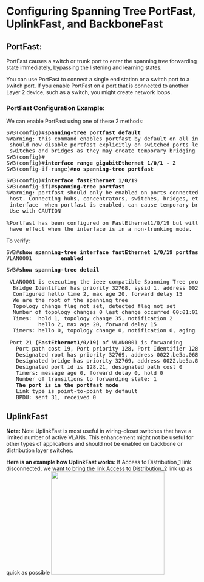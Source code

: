 # Configuring Spanning Tree PortFast, UplinkFast, and BackboneFast
## PortFast:
PortFast causes a switch or trunk port to enter the spanning tree
forwarding state immediately, bypassing the listening and learning states.

You can use PortFast to connect a single end station or a switch port to
a switch port. If you enable PortFast on a port that is connected to
another Layer 2 device, such as a switch, you might create network loops.
### PortFast Configuration Example:
We can enable PortFast using one of these 2 methods:
<pre>
SW3(config)#<b>spanning-tree portfast default</b>
%Warning: this command enables portfast by default on all interfaces. You
 should now disable portfast explicitly on switched ports leading to hubs,
 switches and bridges as they may create temporary bridging loops.
SW3(config)#
SW3(config)#<b>interface range gigabitEthernet 1/0/1 - 2</b>
SW3(config-if-range)#<b>no spanning-tree portfast</b>
</pre>
<pre>
SW3(config)#<b>interface fastEthernet 1/0/19</b>
SW3(config-if)#<b>spanning-tree portfast</b>
%Warning: portfast should only be enabled on ports connected to a single
 host. Connecting hubs, concentrators, switches, bridges, etc... to this
 interface  when portfast is enabled, can cause temporary bridging loops.
 Use with CAUTION

%Portfast has been configured on FastEthernet1/0/19 but will only
 have effect when the interface is in a non-trunking mode.
</pre>
To verify:
<pre>
SW3#<b>show spanning-tree interface fastEthernet 1/0/19 portfast</b>
VLAN0001         <b>enabled</b>
</pre>
<pre>
SW3#<b>show spanning-tree detail</b>

 VLAN0001 is executing the ieee compatible Spanning Tree protocol
  Bridge Identifier has priority 32768, sysid 1, address 0022.be5a.0680
  Configured hello time 2, max age 20, forward delay 15
  We are the root of the spanning tree
  Topology change flag not set, detected flag not set
  Number of topology changes 0 last change occurred 00:01:01 ago
  Times:  hold 1, topology change 35, notification 2
          hello 2, max age 20, forward delay 15
  Timers: hello 0, topology change 0, notification 0, aging 300

 Port 21 <b>(FastEthernet1/0/19)</b> of VLAN0001 is forwarding
   Port path cost 19, Port priority 128, Port Identifier 128.21.
   Designated root has priority 32769, address 0022.be5a.0680
   Designated bridge has priority 32769, address 0022.be5a.0680
   Designated port id is 128.21, designated path cost 0
   Timers: message age 0, forward delay 0, hold 0
   Number of transitions to forwarding state: 1
   <b>The port is in the portfast mode</b>
   Link type is point-to-point by default
   BPDU: sent 31, received 0
</pre>
## UplinkFast
**Note:** Note UplinkFast is most useful in wiring-closet switches that
have a limited number of active VLANs. This enhancement might not be
useful for other types of applications and should not be enabled on
backbone or distribution layer switches.

**Here is an example how UplinkFast works:**
If Access to Distribution_1 link disconnected, we want to bring the
link Access to Distribution_2 link up as quick as possible
<img src="https://user-images.githubusercontent.com/31813625/32703803-2dfa5b16-c7c9-11e7-9b26-3ca502557448.png" width="298" height="271" />